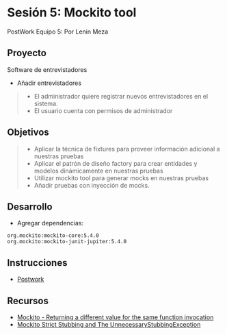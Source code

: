 # Sesión 5: Mockito tool

PostWork Equipo 5: Por Lenin Meza

## Proyecto

Software de entrevistadores

- Añadir entrevistadores
> - El administrador quiere registrar nuevos entrevistadores en el sistema.
> - El usuario cuenta con permisos de administrador

## Objetivos

> - Aplicar la técnica de fixtures para proveer información adicional a nuestras pruebas
> - Aplicar el patrón de diseño factory para crear entidades y modelos dinámicamente en nuestras pruebas
> - Utilizar mockito tool para generar mocks en nuestras pruebas
> - Añadir pruebas con inyección de mocks.

## Desarrollo

- Agregar dependencias:

```
org.mockito:mockito-core:5.4.0
org.mockito:mockito-junit-jupiter:5.4.0
```

## Instrucciones

- [Postwork](https://github.com/beduExpert/Java-Testing-Santander-2022/tree/main/Sesion-05/Postwork)

## Recursos

- [Mockito - Returning a different value for the same function invocation](https://dev.to/srinivasu619/mockito-returning-a-different-value-for-the-same-function-invocation-434c)
- [Mockito Strict Stubbing and The UnnecessaryStubbingException](https://www.baeldung.com/mockito-unnecessary-stubbing-exception)
